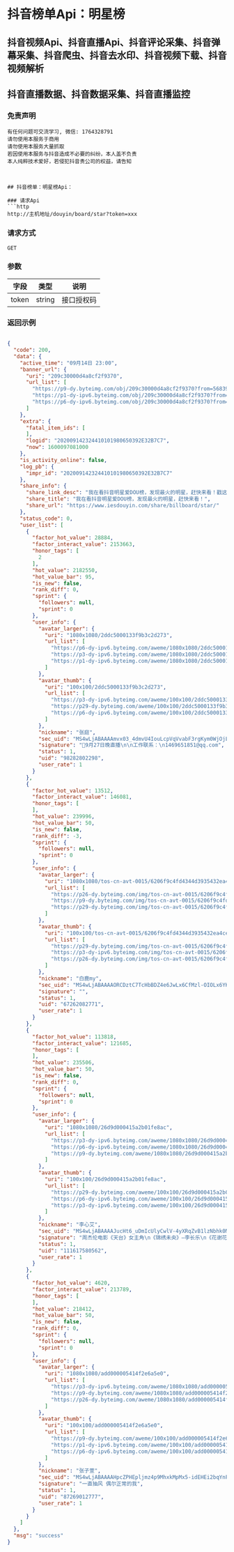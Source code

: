 # 抖音榜单Api：明星榜

## 抖音视频Api、抖音直播Api、抖音评论采集、抖音弹幕采集、抖音爬虫、抖音去水印、抖音视频下载、抖音视频解析
## 抖音直播数据、抖音数据采集、抖音直播监控

### 免责声明
```
有任何问题可交流学习, 微信: 1764328791
请勿使用本服务于商用
请勿使用本服务大量抓取
若因使用本服务与抖音造成不必要的纠纷，本人盖不负责
本人纯粹技术爱好，若侵犯抖音贵公司的权益，请告知
```
```


## 抖音榜单：明星榜Api：

### 请求Api
```http
http://主机地址/douyin/board/star?token=xxx

```

### 

### 请求方式
```http
GET
```

### 

### 参数
| 字段 | 类型 | 说明 |
| --- | --- | --- |
| token | string | 接口授权码 |


### 

### 返回示例
```json

{
  "code": 200,
  "data": {
    "active_time": "09月14日 23:00",
    "banner_url": {
      "uri": "209c30000d4a8cf2f9370",
      "url_list": [
        "https://p9-dy.byteimg.com/obj/209c30000d4a8cf2f9370?from=568394430",
        "https://p1-dy-ipv6.byteimg.com/obj/209c30000d4a8cf2f9370?from=568394430",
        "https://p6-dy-ipv6.byteimg.com/obj/209c30000d4a8cf2f9370?from=568394430"
      ]
    },
    "extra": {
      "fatal_item_ids": [
      ],
      "logid": "202009142324410101980650392E32B7C7",
      "now": 1600097081000
    },
    "is_activity_online": false,
    "log_pb": {
      "impr_id": "202009142324410101980650392E32B7C7"
    },
    "share_info": {
      "share_link_desc": "我在看抖音明星爱DOU榜，发现最火的明星，赶快来看！戳这里>>",
      "share_title": "我在看抖音明星爱DOU榜，发现最火的明星，赶快来看！",
      "share_url": "https://www.iesdouyin.com/share/billboard/star/"
    },
    "status_code": 0,
    "user_list": [
      {
        "factor_hot_value": 28884,
        "factor_interact_value": 2153663,
        "honor_tags": [
          2
        ],
        "hot_value": 2182550,
        "hot_value_bar": 95,
        "is_new": false,
        "rank_diff": 0,
        "sprint": {
          "followers": null,
          "sprint": 0
        },
        "user_info": {
          "avatar_larger": {
            "uri": "1080x1080/2ddc5000133f9b3c2d273",
            "url_list": [
              "https://p6-dy-ipv6.byteimg.com/aweme/1080x1080/2ddc5000133f9b3c2d273.jpeg?from=4010531038",
              "https://p3-dy-ipv6.byteimg.com/aweme/1080x1080/2ddc5000133f9b3c2d273.jpeg?from=4010531038",
              "https://p1-dy-ipv6.byteimg.com/aweme/1080x1080/2ddc5000133f9b3c2d273.jpeg?from=4010531038"
            ]
          },
          "avatar_thumb": {
            "uri": "100x100/2ddc5000133f9b3c2d273",
            "url_list": [
              "https://p3-dy-ipv6.byteimg.com/aweme/100x100/2ddc5000133f9b3c2d273.jpeg?from=4010531038",
              "https://p29-dy.byteimg.com/aweme/100x100/2ddc5000133f9b3c2d273.jpeg?from=4010531038",
              "https://p6-dy-ipv6.byteimg.com/aweme/100x100/2ddc5000133f9b3c2d273.jpeg?from=4010531038"
            ]
          },
          "nickname": "张庭",
          "sec_uid": "MS4wLjABAAAAmvx03_4dmvU4IouLcpVqVvabF3rgKym0WjOjLoVqPos",
          "signature": "📢9月27日晚直播\n\n工作联系：\n1469651851@qq.com",
          "status": 1,
          "uid": "98282802298",
          "user_rate": 1
        }
      },
      {
        "factor_hot_value": 13512,
        "factor_interact_value": 146081,
        "honor_tags": [
        ],
        "hot_value": 239996,
        "hot_value_bar": 50,
        "is_new": false,
        "rank_diff": -3,
        "sprint": {
          "followers": null,
          "sprint": 0
        },
        "user_info": {
          "avatar_larger": {
            "uri": "1080x1080/tos-cn-avt-0015/6206f9c4fd4344d3935432ea4ce83ce7",
            "url_list": [
              "https://p26-dy.byteimg.com/img/tos-cn-avt-0015/6206f9c4fd4344d3935432ea4ce83ce7~c5_1080x1080.jpeg?from=4010531038",
              "https://p9-dy.byteimg.com/img/tos-cn-avt-0015/6206f9c4fd4344d3935432ea4ce83ce7~c5_1080x1080.jpeg?from=4010531038",
              "https://p29-dy.byteimg.com/img/tos-cn-avt-0015/6206f9c4fd4344d3935432ea4ce83ce7~c5_1080x1080.jpeg?from=4010531038"
            ]
          },
          "avatar_thumb": {
            "uri": "100x100/tos-cn-avt-0015/6206f9c4fd4344d3935432ea4ce83ce7",
            "url_list": [
              "https://p29-dy.byteimg.com/img/tos-cn-avt-0015/6206f9c4fd4344d3935432ea4ce83ce7~c5_100x100.jpeg?from=4010531038",
              "https://p3-dy-ipv6.byteimg.com/img/tos-cn-avt-0015/6206f9c4fd4344d3935432ea4ce83ce7~c5_100x100.jpeg?from=4010531038",
              "https://p26-dy.byteimg.com/img/tos-cn-avt-0015/6206f9c4fd4344d3935432ea4ce83ce7~c5_100x100.jpeg?from=4010531038"
            ]
          },
          "nickname": "白鹿my",
          "sec_uid": "MS4wLjABAAAAORCDztC7TcHbBDZ4e6JwLx6CfMzl-OIOLx6YKrcIA-U",
          "signature": "",
          "status": 1,
          "uid": "67262082771",
          "user_rate": 1
        }
      },
      {
        "factor_hot_value": 113818,
        "factor_interact_value": 121685,
        "honor_tags": [
        ],
        "hot_value": 235506,
        "hot_value_bar": 50,
        "is_new": false,
        "rank_diff": 0,
        "sprint": {
          "followers": null,
          "sprint": 0
        },
        "user_info": {
          "avatar_larger": {
            "uri": "1080x1080/26d9d000415a2b01fe8ac",
            "url_list": [
              "https://p3-dy-ipv6.byteimg.com/aweme/1080x1080/26d9d000415a2b01fe8ac.jpeg?from=4010531038",
              "https://p6-dy-ipv6.byteimg.com/aweme/1080x1080/26d9d000415a2b01fe8ac.jpeg?from=4010531038",
              "https://p9-dy.byteimg.com/aweme/1080x1080/26d9d000415a2b01fe8ac.jpeg?from=4010531038"
            ]
          },
          "avatar_thumb": {
            "uri": "100x100/26d9d000415a2b01fe8ac",
            "url_list": [
              "https://p29-dy.byteimg.com/aweme/100x100/26d9d000415a2b01fe8ac.jpeg?from=4010531038",
              "https://p6-dy-ipv6.byteimg.com/aweme/100x100/26d9d000415a2b01fe8ac.jpeg?from=4010531038",
              "https://p3-dy-ipv6.byteimg.com/aweme/100x100/26d9d000415a2b01fe8ac.jpeg?from=4010531038"
            ]
          },
          "nickname": "李心艾",
          "sec_uid": "MS4wLjABAAAAJucHt6_uDmIcUlyCwlV-4yXRqZvB1lzNbhk0M8x4rhA",
          "signature": "周杰伦电影《天台》女主角\n《锦绣未央》—李长乐\n《花谢花飞花满天》—倾城公主\n《班淑传奇》、《彼岸花》\n商务联系 vx 17600031565",
          "status": 1,
          "uid": "111617580562",
          "user_rate": 1
        }
      },
      {
        "factor_hot_value": 4620,
        "factor_interact_value": 213789,
        "honor_tags": [
        ],
        "hot_value": 218412,
        "hot_value_bar": 50,
        "is_new": false,
        "rank_diff": 0,
        "sprint": {
          "followers": null,
          "sprint": 0
        },
        "user_info": {
          "avatar_larger": {
            "uri": "1080x1080/add000005414f2e6a5e0",
            "url_list": [
              "https://p3-dy-ipv6.byteimg.com/aweme/1080x1080/add000005414f2e6a5e0.jpeg?from=4010531038",
              "https://p9-dy.byteimg.com/aweme/1080x1080/add000005414f2e6a5e0.jpeg?from=4010531038",
              "https://p26-dy.byteimg.com/aweme/1080x1080/add000005414f2e6a5e0.jpeg?from=4010531038"
            ]
          },
          "avatar_thumb": {
            "uri": "100x100/add000005414f2e6a5e0",
            "url_list": [
              "https://p9-dy.byteimg.com/aweme/100x100/add000005414f2e6a5e0.jpeg?from=4010531038",
              "https://p1-dy-ipv6.byteimg.com/aweme/100x100/add000005414f2e6a5e0.jpeg?from=4010531038",
              "https://p6-dy-ipv6.byteimg.com/aweme/100x100/add000005414f2e6a5e0.jpeg?from=4010531038"
            ]
          },
          "nickname": "张子萱",
          "sec_uid": "MS4wLjABAAAAHpcZPHEpljmz4p9MhxkMpMx5-idEHEi2bqYnPXtUrHc",
          "signature": "一直抽风 偶尔正常的我",
          "status": 1,
          "uid": "87269012777",
          "user_rate": 1
        }
      }
    ]
  },
  "msg": "success"
}
```


